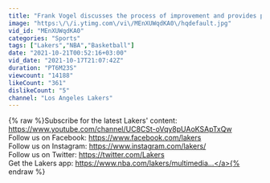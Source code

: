```yaml
---
title: "Frank Vogel discusses the process of improvement and provides player status updates"
image: "https:\/\/i.ytimg.com\/vi\/MEnXUWqdKA0\/hqdefault.jpg"
vid_id: "MEnXUWqdKA0"
categories: "Sports"
tags: ["Lakers","NBA","Basketball"]
date: "2021-10-21T00:52:16+03:00"
vid_date: "2021-10-17T21:07:42Z"
duration: "PT6M23S"
viewcount: "14188"
likeCount: "361"
dislikeCount: "5"
channel: "Los Angeles Lakers"
---
```

{% raw %}Subscribe for the latest Lakers' content: <a rel="nofollow" target="blank" href="https://www.youtube.com/channel/UC8CSt-oVqy8pUAoKSApTxQw">https://www.youtube.com/channel/UC8CSt-oVqy8pUAoKSApTxQw</a><br />Follow us on Facebook: <a rel="nofollow" target="blank" href="https://www.facebook.com/lakers">https://www.facebook.com/lakers</a><br />Follow us on Instagram: <a rel="nofollow" target="blank" href="https://www.instagram.com/lakers/">https://www.instagram.com/lakers/</a><br />Follow us on Twitter: <a rel="nofollow" target="blank" href="https://twitter.com/Lakers">https://twitter.com/Lakers</a><br />Get the Lakers app: <a rel="nofollow" target="blank" href="https://www.nba.com/lakers/multimedia...">https://www.nba.com/lakers/multimedia...</a>{% endraw %}
